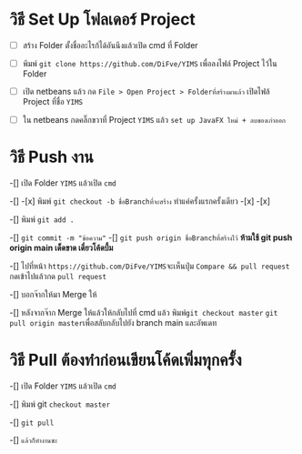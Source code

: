 # วิธี Set Up โฟลเดอร์ Project
-[ ] สร้าง Folder ตั้งชื่ออะไรก้ได้อันนึงแล้วเปิด cmd ที่ Folder

-[ ] พิมพ์  ``` git clone https://github.com/DiFve/YIMS ``` เพื่อลงไฟล์ Project ไว้ใน Folder

-[ ] เปิด netbeans แล้ว กด ``` File > Open Project > Folderที่สร้างมาแล้ว ``` เปิดไฟล้ Project ที่ชื่อ ```YIMS```

-[ ] ใน netbeans กดคลิ๊กขวาที่ Project ```YIMS``` แล้ว ```set up JavaFX ใหม่ + ลบของเก่าออก```

# วิธี Push งาน
-[] เปิด Folder ```YIMS``` แล้วเปิด ```cmd```

-[] -[x] พิมพ์ ```git checkout -b ชื่อBranchที่จะสร้าง``` ทำแค่ครั้งแรกครั้งเดียว -[x] -[x]

-[] พิมพ์ ```git add .```

-[] ```git commit -m "ข้อความ"```
-[] ```git push origin ชื่อBranchที่สร้างไว้``` **ห้ามใช้ git push origin main เด็ดขาด เดี๋ยวโค้ดบึ้ม**

-[] ไปที่หน้า ```https://github.com/DiFve/YIMS```จะเห็นปุ่ม ```Compare && pull request``` กดเข้าไปแล้วกด ```pull request```

-[] บอกจ๊ากให้มา Merge ให้

-[] หลังจากจ๊าก Merge ให้แล้วให้กลับไปที่ cmd แล้ว พิมพ์```git checkout master```  ```git pull origin master```เพื่อสลับกลับไปยัง branch main และอัพเดท


# วิธี Pull **ต้องทำก่อนเขียนโค้ดเพิ่มทุกครั้ง**
-[] เปิด Folder ```YIMS``` แล้วเปิด ```cmd```

-[] พิมพ์ git ```checkout master``` 

-[] ```git pull```

-[] ```แล้วก็ทำงานซะ```
